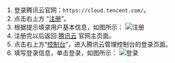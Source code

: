 1. 登录腾讯云官网：`https://cloud.tencent.com/`。
2. 点击右上方 “[注册](https://cloud.tencent.com/register?s_url=https%3A%2F%2Fcloud.tencent.com%2F)”。
3. 根据提示填录用户基本信息，如图所示：
![注册](https://mc.qcloudimg.com/static/img/8ea760d93740b4f84848688c75b3551e/image.jpg)
4. 注册完以后返回 [腾讯云](https://cloud.tencent.com/) 官网主页面。
5. 点击右上方“[控制台](https://cloud.tencent.com/login?s_url=https%3A%2F%2Fconsole.cloud.tencent.com%2F)”，进入腾讯云管理控制台的登录页面。
6. 填写登录信息，单击登录，如图所示：
![登录](https://mc.qcloudimg.com/static/img/75cd270e4b216f5a5909910f2298f5e1/image.jpg)
